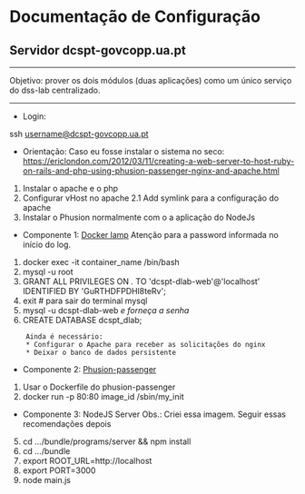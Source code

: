 # Documentação de Configuração
## Servidor dcspt-govcopp.ua.pt
---

Objetivo: prover os dois módulos (duas aplicações) como um único
serviço do dss-lab centralizado.

---

* Login:

ssh username@dcspt-govcopp.ua.pt

*  Orientação:
Caso eu fosse instalar o sistema no seco:
https://ericlondon.com/2012/03/11/creating-a-web-server-to-host-ruby-on-rails-and-php-using-phusion-passenger-nginx-and-apache.html
1. Instalar o apache e o php
2. Configurar vHost no apache
    2.1 Add symlink para a configuração do apache
3. Instalar o Phusion normalmente com o a aplicação do NodeJs

* Componente 1: [Docker lamp](https://hub.docker.com/r/mattrayner/lamp)
Atenção para a password informada no início do log.
1. docker exec -it container_name /bin/bash
2. mysql -u root
3. GRANT ALL PRIVILEGES ON *.* TO 'dcspt-dlab-web'@'localhost' IDENTIFIED BY 'GuRTHDFPDHl8teRv';
4. exit # para sair do terminal mysql
5. mysql -u dcspt-dlab-web *e forneça a senha*
6. CREATE DATABASE dcspt_dlab;

```
    Ainda é necessário:
    * Configurar o Apache para receber as solicitações do nginx
    * Deixar o banco de dados persistente
```

* Componente 2: [Phusion-passenger](https://github.com/phusion/passenger-docker)
1. Usar o Dockerfile do phusion-passenger
2. docker run -p 80:80 image_id /sbin/my_init

* Componente 3: NodeJS Server
Obs.: Criei essa imagem. Seguir essas recomendações depois
5. cd .../bundle/programs/server && npm install
6. cd .../bundle
7. export ROOT_URL=http://localhost
8. export PORT=3000
9. node main.js

